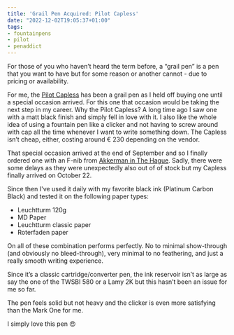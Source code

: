 ```yaml
---
title: 'Grail Pen Acquired: Pilot Capless'
date: "2022-12-02T19:05:37+01:00"
tags:
- fountainpens
- pilot
- penaddict
---
```


For those of you who haven’t heard the term before, a “grail pen” is a pen that you want to have but for some reason or another cannot - due to pricing or availability. 

For me, the [Pilot Capless](https://www.pilotpen.eu/en/fine-writing/capless-1/capless-matte-black-trims-fine-writing-fine-nib.html) has been a grail pen as I held off buying one until a special occasion arrived. For this one that occasion would be taking the next step in my career. Why the Pilot Capless? A long time ago I saw one with a matt black finish and simply fell in love with it. I also like the whole idea of using a fountain pen like a clicker and not having to screw around with cap all the time whenever I want to write something down. The Capless isn’t cheap, either, costing around € 230 depending on the vendor.

That special occasion arrived at the end of September and so I finally ordered one with an F-nib from [Akkerman in The Hague](https://akkermandenhaag.com/products/pilot-capless-mat-zwarte-vulpen). Sadly, there were some delays as they were unexpectedly also out of of stock but my Capless finally arrived on October 22.

Since then I've used it daily with my favorite black ink (Platinum Carbon Black) and tested it on the following paper types: 

- Leuchtturm 120g
- MD Paper
- Leuchtturm classic paper
- Roterfaden paper

On all of these combination performs perfectly. No to minimal show-through (and obviously no bleed-through), very minimal to no feathering, and just a really smooth writing experience.

Since it’s a classic cartridge/converter pen, the ink reservoir isn’t as large as say the one of the TWSBI 580 or a Lamy 2K but this hasn’t been an issue for me so far.

The pen feels solid but not heavy and the clicker is even more satisfying than the Mark One for me. 

I simply love this pen  😍
